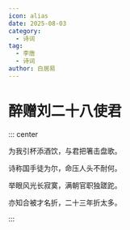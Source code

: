 ```yaml
---
icon: alias
date: 2025-08-03
category:
  - 诗词
tag:
  - 李唐
  - 诗词
author: 白居易
---
```


# 醉赠刘二十八使君

<!-- more -->


::: center 

为我引杯添酒饮，与君把箸击盘歌。

诗称国手徒为尔，命压人头不耐何。

举眼风光长寂寞，满朝官职独蹉跎。

亦知合被才名折，二十三年折太多。

:::